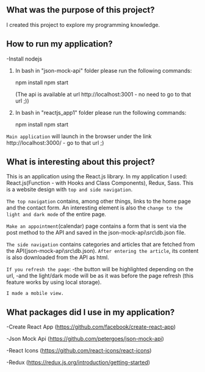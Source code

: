 ## What was the purpose of this project?

I created this project to explore my programming knowledge.

## How to run my application?

-Install nodejs

1. In bash in "json-mock-api" folder please run the following commands:

    npm install
    npm start

    (The api is available at url http://localhost:3001 - no need to go to that url ;))

2. In bash in "reactjs_app1" folder please run the following commands:

    npm install
    npm start

`Main application` will launch in the browser under the link http://localhost:3000/ - go to that url ;)

## What is interesting about this project?

This is an application using the React.js library.
In my application I used: React.js(Function - with Hooks and Class Components), Redux, Sass.
This is a website design with `top and side navigation`.

`The top navigation` contains, among other things, links to the home page and the contact form. 
An interesting element is also the `change to the light and dark mode` of the entire page.

`Make an appointment`(calendar) page contains a form that is sent via the post method to the API and saved in the json-mock-api\src\db.json file. 

`The side navigation` contains categories and articles that are fetched from the API(json-mock-api\src\db.json).
`After entering the article`, its content is also downloaded from the API as html.

`If you refresh the page`:
-the button will be highlighted depending on the url, 
-and the light/dark mode will be as it was before the page refresh (this feature works by using local storage).

`I made a mobile view.`

## What packages did I use in my application?

-Create React App (https://github.com/facebook/create-react-app)

-Json Mock Api (https://github.com/petergoes/json-mock-api)

-React Icons (https://github.com/react-icons/react-icons)

-Redux (https://redux.js.org/introduction/getting-started)











